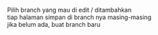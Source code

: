 Pilih branch yang mau di edit / ditambahkan	<br>
tiap halaman simpan di branch nya masing-masing	<br>
jika belum ada, buat branch baru	
